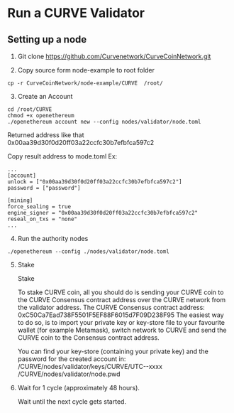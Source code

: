 # Run a CURVE Validator
## Setting up a node
1. Git clone https://github.com/Curvenetwork/CurveCoinNetwork.git

2. Copy source form node-example to root folder
```
cp -r CurveCoinNetwork/node-example/CURVE  /root/
```
3. Create an Account

```
cd /root/CURVE
chmod +x openethereum
./openethereum account new --config nodes/validator/node.toml
```
Returned address like that 0x00aa39d30f0d20ff03a22ccfc30b7efbfca597c2

Copy result address to mode.toml
Ex:
```
...
[account]
unlock = ["0x00aa39d30f0d20ff03a22ccfc30b7efbfca597c2"]
password = ["password"]

[mining]
force_sealing = true
engine_signer = "0x00aa39d30f0d20ff03a22ccfc30b7efbfca597c2"
reseal_on_txs = "none"
...
```
4. Run the authority nodes
```
./openethereum --config ./nodes/validator/node.toml

```
5. Stake

    Stake

    To stake CURVE coin, all you should do is sending your CURVE coin to the CURVE Consensus contract address over the CURVE network from the validator address.
    The CURVE Consensus contract address: 0xC50Ca7Ead738F5501F5EF88F6015d7F09D238F95
    The easiest way to do so, is to import your private key or key-store file to your favourite wallet (for example Metamask), switch network to CURVE and send the CURVE coin to the Consensus contract address.

    You can find your key-store (containing your private key) and the password for the created account in:
    /CURVE/nodes/validator/keys/CURVE/UTC--xxxx
    /CURVE/nodes/validator/node.pwd

6. Wait for 1 cycle (approximately 48 hours).

    Wait until the next cycle gets started.
